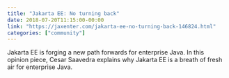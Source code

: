 ```yaml
---
title: "Jakarta EE: No turning back"
date: 2018-07-20T11:15:00-00:00
link: "https://jaxenter.com/jakarta-ee-no-turning-back-146824.html"
categories: ["community"]
---
```


Jakarta EE is forging a new path forwards for enterprise Java. In this opinion piece, Cesar Saavedra explains why Jakarta EE is a breath of fresh air for enterprise Java.